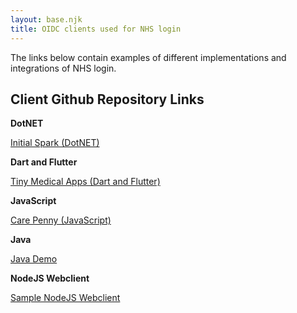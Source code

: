 ```yaml
---
layout: base.njk
title: OIDC clients used for NHS login
---
```


The links below contain examples of different implementations and integrations of NHS login.


## Client Github Repository Links

**DotNET**

[Initial Spark (DotNET)](https://github.com/initialspark/nhs-login-dotnet-core-example)

**Dart and Flutter**

[Tiny Medical Apps (Dart and Flutter)](https://github.com/TinyMedicalApps/NHS-Login-for-Dart-and-Flutter)

**JavaScript**

[Care Penny (JavaScript)](https://github.com/carepenny/nhs-login-js-example)

**Java**

[Java Demo](https://github.com/rikitikitaco/nhs-login-java-spring-boot-example)

**NodeJS Webclient**

[Sample NodeJS Webclient](https://github.com/rikitikitaco/nhs-login-nodejs-example)

